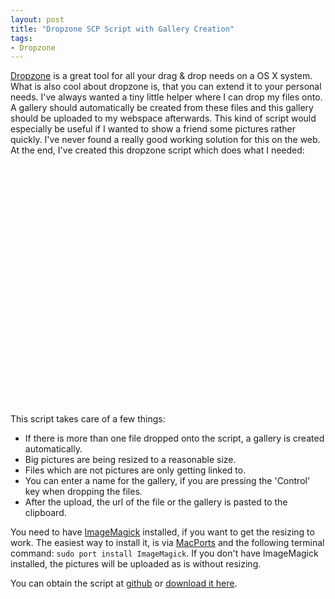 ```yaml
--- 
layout: post
title: "Dropzone SCP Script with Gallery Creation"
tags: 
- Dropzone
---
```


[Dropzone][dropzone] is a great tool for all your drag & drop needs on a OS X system. What is also cool about dropzone is, that you can extend it to your personal needs. I've always wanted a tiny little helper where I can drop my files onto. A gallery should automatically be created from these files and this gallery should be uploaded to my webspace afterwards. This kind of script would especially be useful if I wanted to show a friend some pictures rather quickly. I've never found a really good working solution for this on the web. At the end, I've created this dropzone script which does what I needed:

<p style="text-align: center">
<object width="480" height="385"><param name="movie" value="http://www.youtube.com/v/O5Njv9x6Glo&hl=de_DE&fs=1&"></param><param name="allowFullScreen" value="true"></param><param name="allowscriptaccess" value="always"></param><embed src="http://www.youtube.com/v/O5Njv9x6Glo&hl=de_DE&fs=1&" type="application/x-shockwave-flash" allowscriptaccess="always" allowfullscreen="true" width="480" height="385"></embed></object>
</p>

This script takes care of a few things:

- If there is more than one file dropped onto the script, a gallery is created automatically.
- Big pictures are being resized to a reasonable size.
- Files which are not pictures are only getting linked to.
- You can enter a name for the gallery, if you are pressing the 'Control' key when dropping the files.
- After the upload, the url of the file or the gallery is pasted to the clipboard.

You need to have [ImageMagick][imagemagick] installed, if you want to get the resizing to work. The easiest way to install it, is via [MacPorts][macports] and the following terminal command: <code>sudo port install ImageMagick</code>. If you don't have ImageMagick installed, the pictures will be uploaded as is without resizing. 

You can obtain the script at [github] or [download it here][download].

[dropzone]: http://aptonic.com/ "Dropzone"
[imagemagick]: http://www.imagemagick.org "ImageMagick"
[macports]: http://www.macports.org/ "MacPorts"
[github]: http://github.com/wulfovitch/dropzone-user-scripts/blob/master/SCP%20Upload%20with%20Gallery.dropzone "Obtain the script at github"
[download]: /scripts/SCP-Gallery.zip "SCP Upload Script with Gallery"